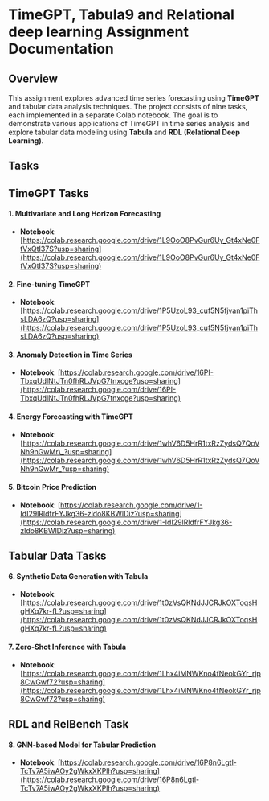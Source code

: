# TimeGPT, Tabula9 and Relational deep learning Assignment Documentation

## Overview

This assignment explores advanced time series forecasting using **TimeGPT** and tabular data analysis techniques. The project consists of nine tasks, each implemented in a separate Colab notebook. The goal is to demonstrate various applications of TimeGPT in time series analysis and explore tabular data modeling using **Tabula** and **RDL (Relational Deep Learning)**.

## Tasks

## TimeGPT Tasks

#### 1. Multivariate and Long Horizon Forecasting

- **Notebook**: [https://colab.research.google.com/drive/1L9OoO8PvGur6Uy_Gt4xNe0FtVxQtI37S?usp=sharing](https://colab.research.google.com/drive/1L9OoO8PvGur6Uy_Gt4xNe0FtVxQtI37S?usp=sharing)

#### 2. Fine-tuning TimeGPT

- **Notebook**: [https://colab.research.google.com/drive/1P5UzoL93_cuf5N5fjvan1piThsLDA6zQ?usp=sharing](https://colab.research.google.com/drive/1P5UzoL93_cuf5N5fjvan1piThsLDA6zQ?usp=sharing)

#### 3. Anomaly Detection in Time Series

- **Notebook**: [https://colab.research.google.com/drive/16PI-TbxqUdlNtJTn0fhRLJVpG7tnxcge?usp=sharing](https://colab.research.google.com/drive/16PI-TbxqUdlNtJTn0fhRLJVpG7tnxcge?usp=sharing)

#### 4. Energy Forecasting with TimeGPT

- **Notebook**: [https://colab.research.google.com/drive/1whV6D5HrR1txRzZydsQ7QoVNh9nGwMr\_?usp=sharing](https://colab.research.google.com/drive/1whV6D5HrR1txRzZydsQ7QoVNh9nGwMr_?usp=sharing)

#### 5. Bitcoin Price Prediction

- **Notebook**: [https://colab.research.google.com/drive/1-IdI29lRldfrFYJkg36-zldo8KBWlDiz?usp=sharing](https://colab.research.google.com/drive/1-IdI29lRldfrFYJkg36-zldo8KBWlDiz?usp=sharing)

## Tabular Data Tasks

#### 6. Synthetic Data Generation with Tabula

- **Notebook**:[https://colab.research.google.com/drive/1t0zVsQKNdJJCRJkOXToqsHgHXq7kr-fL?usp=sharing](https://colab.research.google.com/drive/1t0zVsQKNdJJCRJkOXToqsHgHXq7kr-fL?usp=sharing)

#### 7. Zero-Shot Inference with Tabula

- **Notebook**:[https://colab.research.google.com/drive/1Lhx4iMNWKno4fNeokGYr_rjp8CwGwf72?usp=sharing](https://colab.research.google.com/drive/1Lhx4iMNWKno4fNeokGYr_rjp8CwGwf72?usp=sharing)

## RDL and RelBench Task

#### 8. GNN-based Model for Tabular Prediction

- **Notebook**: [https://colab.research.google.com/drive/16P8n6Lgtl-TcTv7A5iwAOy2gWkxXKPlh?usp=sharing](https://colab.research.google.com/drive/16P8n6Lgtl-TcTv7A5iwAOy2gWkxXKPlh?usp=sharing)
